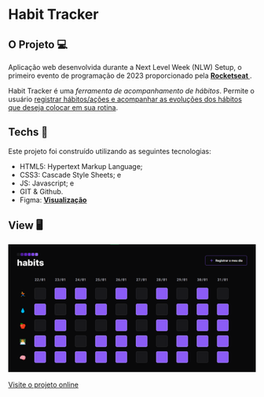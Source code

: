# Habit Tracker

## O Projeto 💻

Aplicação web desenvolvida durante a Next Level Week (NLW) Setup, o primeiro evento de programação de 2023 proporcionado pela <b><a href="https://rocketseat.com.br"> Rocketseat </a></b>.

Habit Tracker é uma <i>ferramenta de acompanhamento de hábitos</i>. Permite o usuário <u>registrar hábitos/ações e acompanhar as evoluções dos hábitos que deseja colocar em sua rotina</u>.

## Techs 🎯

<div>
Este projeto foi construído utilizando as seguintes tecnologias:

- HTML5: Hypertext Markup Language;
- CSS3: Cascade Style Sheets; e
- JS: Javascript; e
- GIT & Github.
- Figma: <b><a href="https://www.figma.com/file/bsFh7fuufkyiAYxkFYD1nd/Habits-(e)-(Community)?node-id=75%3A128&t=KknMCJNdeAF3QHUz-0">Visualização</a></b>
</div>

## View 🖥

<img src=".github/view-project.png">

[Visite o projeto online](https://vitorsantos920.github.io/nlw-setup-rocketseat)
